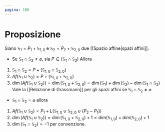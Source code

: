 ```yaml
---
pagina: 186
---
```

# Proposizione
Siano $\mathbb{S}_{1}= P_1+\mathbb{S}_{1,0}$ e $\mathbb{S}_{2}= P_2+\mathbb{S}_{2,0}$ due [[Spazio affine|spazi affini]].
- Se $\mathbb{S}_1\cap \mathbb{S}_{2}\not = \varnothing$, sia $P\in (\mathbb{S}_{1} \cap \mathbb{S}_{2})$
Allora
1) $\mathbb{S}_{1}\cap \mathbb{S}_{2} = P + (\mathbb{S}_{1,0}\cap\mathbb{S}_{2,0})$
2) $Af(\mathbb{S}_{1}\cup\mathbb{S}_{2}) = P+(\mathbb{S}_{1,0}+\mathbb{S}_{2,0})$ 
3) $\dim(Af(\mathbb{S}_{1}\cup\mathbb{S}_{2})) = \dim(\mathbb{S}_{1,0}+\mathbb{S}_{2,0}) = \dim(\mathbb{S}_{1}) + \dim(\mathbb{S}_{2}) - \dim(\mathbb{S}_{1}\cap\mathbb{S}_{2})$
Vale la [[Relazione di Grassmann]] per gli spazi affini se $\mathbb{S}_1\cap \mathbb{S}_{2}\not = \varnothing$
- $\mathbb{S}_1\cap \mathbb{S}_{2} = \varnothing$ allora
1) $Af(\mathbb{S}_{1}\cup \mathbb{S}_{2}) = P_1 + L(\mathbb{S}_{1,0}\cup\mathbb{S}_{2,0}\cup \{P_2-P_1\})$
2) $\dim(Af(\mathbb{S}_{1}\cup \mathbb{S}_{2})) = \dim(\mathbb{S}_{1,0}+\mathbb{S}_{2,0}) + 1=dim(\mathbb{S}_{1,0})+dim(\mathbb{S}_{2,0})+1$
3) $\dim(\mathbb{S}_{1}\cap\mathbb{S}_{2}) = -1$ per convenzione.
